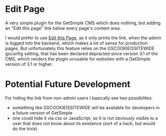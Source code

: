 Edit Page 
==============

A very simple plugin for the GetSimple CMS which does nothing, but adding an "Edit this page" 
link below every page's content area.

I would prefer to use [Edit this Page](http://get-simple.info/extend/plugin/edit-this-page-plugin/26/), 
as it only prints the link, when the admin is logged into the backend, which makes a lot of sense
for production pages. But unfortunately this feature relies on the GSCOOKIEISSITEWIDE gsconfig setting, that
has been declared depracted since version 3.1 of the CMS, which renders the plugin unusable for websites 
with a GetSimple version of 3.1 or higher.

Potential Future Development
============================
For hiding the link from non-admin users I basically see two possibilites:
-  something like GSCOOKIEISSITEWIDE will be available for developers in a future version of GetSimple
-  one could hide it via css or JavaScript, so it is not obviously visible to a user that does not know about its existence (sort of a hack, but would do the trick)